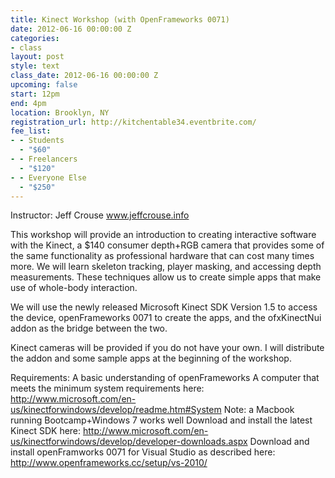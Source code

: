 ```yaml
---
title: Kinect Workshop (with OpenFrameworks 0071)
date: 2012-06-16 00:00:00 Z
categories:
- class
layout: post
style: text
class_date: 2012-06-16 00:00:00 Z
upcoming: false
start: 12pm
end: 4pm
location: Brooklyn, NY
registration_url: http://kitchentable34.eventbrite.com/
fee_list:
- - Students
  - "$60"
- - Freelancers
  - "$120"
- - Everyone Else
  - "$250"
---
```


Instructor: Jeff Crouse <a href="http://www.jeffcrouse.info">www.jeffcrouse.info</a>

This workshop will provide an introduction to creating interactive software with the Kinect, a $140 consumer depth+RGB camera that provides some of the same functionality as professional hardware that can cost many times more.  We will learn skeleton tracking, player masking, and accessing depth measurements. These techniques allow us to create simple apps that make use of whole-body interaction.

We will use the newly released Microsoft Kinect SDK Version 1.5 to access the device, openFrameworks 0071 to create the apps, and the ofxKinectNui addon as the bridge between the two.

Kinect cameras will be provided if you do not have your own.  I will distribute the addon and some sample apps at the beginning of the workshop.

Requirements:
A basic understanding of openFrameworks
A computer that meets the minimum system requirements here: <a href="http://www.microsoft.com/en-us/kinectforwindows/develop/readme.htm#System">http://www.microsoft.com/en-us/kinectforwindows/develop/readme.htm#System</a> 
Note: a Macbook running Bootcamp+Windows 7 works well
Download and install the latest Kinect SDK here: <a href="http://www.microsoft.com/en-us/kinectforwindows/develop/developer-downloads.aspx">http://www.microsoft.com/en-us/kinectforwindows/develop/developer-downloads.aspx</a> 
Download and install openFramworks 0071 for Visual Studio as described here: <a href="http://www.openframeworks.cc/setup/vs-2010/">http://www.openframeworks.cc/setup/vs-2010/</a> 


